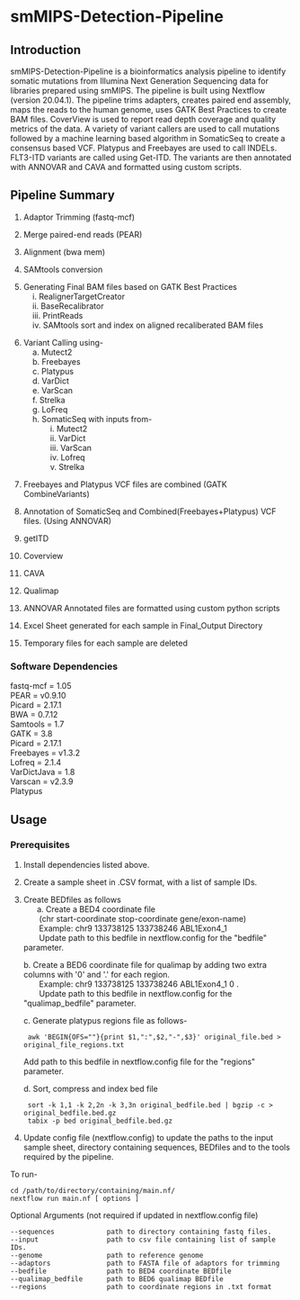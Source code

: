 # smMIPS-Detection-Pipeline

## Introduction
smMIPS-Detection-Pipeline is a bioinformatics analysis pipeline to identify somatic mutations from Illumina Next Generation Sequencing data for libraries prepared using smMIPS.
The pipeline is built using Nextflow (version 20.04.1).
The pipeline trims adapters, creates paired end assembly, maps the reads to the human genome, uses GATK Best Practices to create BAM files. CoverView is used to report read depth coverage and quality metrics of the data. A variety of variant callers are used to call mutations followed by a machine learning based algorithm in SomaticSeq to create a consensus based VCF. Platypus and Freebayes are used to call INDELs. FLT3-ITD variants are called using Get-ITD. The variants are then annotated with ANNOVAR and CAVA and formatted using custom scripts. 

## Pipeline Summary

1. Adaptor Trimming (fastq-mcf)
2. Merge paired-end reads (PEAR)
3. Alignment (bwa mem)
4. SAMtools conversion
5. Generating Final BAM files based on GATK Best Practices  
&nbsp;&nbsp;&nbsp;&nbsp;i. RealignerTargetCreator  
&nbsp;&nbsp;&nbsp;&nbsp;ii. BaseRecalibrator  
&nbsp;&nbsp;&nbsp;&nbsp;iii. PrintReads  
&nbsp;&nbsp;&nbsp;&nbsp;iv. SAMtools sort and index on aligned recaliberated BAM files   
6. Variant Calling using-  
&nbsp;&nbsp;&nbsp;&nbsp;a. Mutect2  
&nbsp;&nbsp;&nbsp;&nbsp;b. Freebayes  
&nbsp;&nbsp;&nbsp;&nbsp;c. Platypus  
&nbsp;&nbsp;&nbsp;&nbsp;d. VarDict  
&nbsp;&nbsp;&nbsp;&nbsp;e. VarScan  
&nbsp;&nbsp;&nbsp;&nbsp;f. Strelka  
&nbsp;&nbsp;&nbsp;&nbsp;g. LoFreq  
&nbsp;&nbsp;&nbsp;&nbsp;h. SomaticSeq with inputs from-  
&nbsp;&nbsp;&nbsp;&nbsp;&nbsp;&nbsp;&nbsp;&nbsp;&nbsp;&nbsp;&nbsp;&nbsp;i. Mutect2  
&nbsp;&nbsp;&nbsp;&nbsp;&nbsp;&nbsp;&nbsp;&nbsp;&nbsp;&nbsp;&nbsp;&nbsp;ii. VarDict  
&nbsp;&nbsp;&nbsp;&nbsp;&nbsp;&nbsp;&nbsp;&nbsp;&nbsp;&nbsp;&nbsp;&nbsp;iii. VarScan  
&nbsp;&nbsp;&nbsp;&nbsp;&nbsp;&nbsp;&nbsp;&nbsp;&nbsp;&nbsp;&nbsp;&nbsp;iv. Lofreq  
&nbsp;&nbsp;&nbsp;&nbsp;&nbsp;&nbsp;&nbsp;&nbsp;&nbsp;&nbsp;&nbsp;&nbsp;v. Strelka  

7. Freebayes and Platypus VCF files are combined (GATK CombineVariants)
8. Annotation of SomaticSeq and Combined(Freebayes+Platypus) VCF files. (Using ANNOVAR)
9. getITD
10. Coverview
11. CAVA
12. Qualimap
13. ANNOVAR Annotated files are formatted using custom python scripts
14. Excel Sheet generated for each sample in Final_Output Directory 
15. Temporary files for each sample are deleted

### Software Dependencies
fastq-mcf = 1.05  
PEAR = v0.9.10  
Picard = 2.17.1  
BWA = 0.7.12  
Samtools = 1.7  
GATK = 3.8  
Picard = 2.17.1  
Freebayes = v1.3.2  
Lofreq =  2.1.4  
VarDictJava = 1.8  
Varscan = v2.3.9  
Platypus  
  
## Usage
### Prerequisites
1. Install dependencies listed above.
2. Create a sample sheet in .CSV format, with a list of sample IDs.
3. Create BEDfiles as follows  
    &nbsp;&nbsp;&nbsp;&nbsp;&nbsp;&nbsp;a. Create a BED4 coordinate file  
    &nbsp;&nbsp;&nbsp;&nbsp;&nbsp;&nbsp;    (chr    start-coordinate    stop-coordinate    gene/exon-name)  
    &nbsp;&nbsp;&nbsp;&nbsp;&nbsp;&nbsp;    Example: chr9	133738125	133738246	ABL1Exon4_1  
    &nbsp;&nbsp;&nbsp;&nbsp;&nbsp;&nbsp;    Update path to this bedfile in nextflow.config for the "bedfile" parameter.  
        
    b. Create a BED6 coordinate file for qualimap by adding two extra columns with '0' and '.' for each region.  
    &nbsp;&nbsp;&nbsp;&nbsp;&nbsp;&nbsp;    Example: chr9	133738125	133738246	ABL1Exon4_1   0   .  
    &nbsp;&nbsp;&nbsp;&nbsp;&nbsp;&nbsp;    Update path to this bedfile in nextflow.config for the "qualimap_bedfile" parameter.  
        
    c. Generate platypus regions file as follows-  
        
        awk 'BEGIN{OFS=""}{print $1,":",$2,"-",$3}' original_file.bed > original_file_regions.txt  
      Add path to this bedfile in nextflow.config file for the "regions" parameter.  
      
    d. Sort, compress and index bed file  
        
        sort -k 1,1 -k 2,2n -k 3,3n original_bedfile.bed | bgzip -c > original_bedfile.bed.gz  
        tabix -p bed original_bedfile.bed.gz

4. Update config file (nextflow.config) to update the paths to the input sample sheet, directory containing sequences, BEDfiles and to the tools required by the pipeline.  

To run-  
    
    cd /path/to/directory/containing/main.nf/
    nextflow run main.nf [ options ]

Optional Arguments (not required if updated in nextflow.config file)  

    --sequences             path to directory containing fastq files.
    --input                 path to csv file containing list of sample IDs.
    --genome                path to reference genome
    --adaptors              path to FASTA file of adaptors for trimming
    --bedfile               path to BED4 coordinate BEDfile
    --qualimap_bedfile      path to BED6 qualimap BEDfile
    --regions               path to coordinate regions in .txt format
    
    

